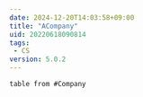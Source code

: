 ```yaml
---
date: 2024-12-20T14:03:58+09:00
title: "ACompany"
uid: 20220618090814
tags:
 - CS
version: 5.0.2
---
```



```dataview
table from #Company
```